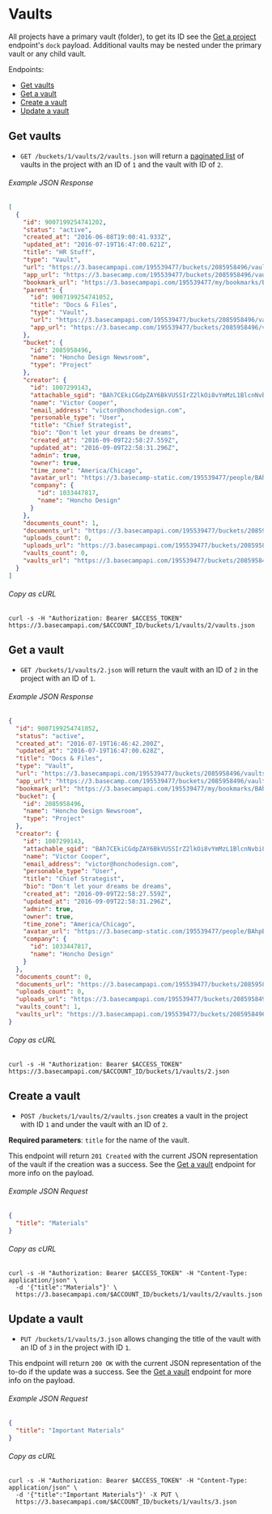 Vaults
======

All projects have a primary vault (folder), to get its ID see the [Get a project][project] endpoint's `dock` payload. Additional vaults may be nested under the primary vault or any child vault.

Endpoints:

- [Get vaults](#get-vaults)
- [Get a vault](#get-a-vault)
- [Create a vault](#create-a-vault)
- [Update a vault](#update-a-vault)

Get vaults
----------

* `GET /buckets/1/vaults/2/vaults.json` will return a [paginated list][pagination] of vaults in the project with an ID of `1` and the vault with ID of `2`.

###### Example JSON Response
<!-- START GET /buckets/1/vaults/2/vaults.json -->
```json
[
  {
    "id": 9007199254741202,
    "status": "active",
    "created_at": "2016-06-08T19:00:41.933Z",
    "updated_at": "2016-07-19T16:47:00.621Z",
    "title": "HR Stuff",
    "type": "Vault",
    "url": "https://3.basecampapi.com/195539477/buckets/2085958496/vaults/9007199254741202.json",
    "app_url": "https://3.basecamp.com/195539477/buckets/2085958496/vaults/9007199254741202",
    "bookmark_url": "https://3.basecampapi.com/195539477/my/bookmarks/BAh7CEkiCGdpZAY6BkVUSSIuZ2lkOi8vYmMzL1JlY29yZGluZy8xMDY0MDkwODEzP2V4cGlyZXNfaW4GOwBUSSIMcHVycG9zZQY7AFRJIg1yZWFkYWJsZQY7AFRJIg9leHBpcmVzX2F0BjsAVDA=--664db16bee61b4238dcef9ae6e1f48cb51b70c69.json",
    "parent": {
      "id": 9007199254741052,
      "title": "Docs & Files",
      "type": "Vault",
      "url": "https://3.basecampapi.com/195539477/buckets/2085958496/vaults/9007199254741052.json",
      "app_url": "https://3.basecamp.com/195539477/buckets/2085958496/vaults/9007199254741052"
    },
    "bucket": {
      "id": 2085958496,
      "name": "Honcho Design Newsroom",
      "type": "Project"
    },
    "creator": {
      "id": 1007299143,
      "attachable_sgid": "BAh7CEkiCGdpZAY6BkVUSSIrZ2lkOi8vYmMzL1BlcnNvbi8xMDA3Mjk5MTQzP2V4cGlyZXNfaW4GOwBUSSIMcHVycG9zZQY7AFRJIg9hdHRhY2hhYmxlBjsAVEkiD2V4cGlyZXNfYXQGOwBUMA==--919d2c8b11ff403eefcab9db42dd26846d0c3102",
      "name": "Victor Cooper",
      "email_address": "victor@honchodesign.com",
      "personable_type": "User",
      "title": "Chief Strategist",
      "bio": "Don't let your dreams be dreams",
      "created_at": "2016-09-09T22:58:27.559Z",
      "updated_at": "2016-09-09T22:58:31.296Z",
      "admin": true,
      "owner": true,
      "time_zone": "America/Chicago",
      "avatar_url": "https://3.basecamp-static.com/195539477/people/BAhpBEcqCjw=--c632b967cec296b87363a697a67a87f9cc1e5b45/avatar-64-x4",
      "company": {
        "id": 1033447817,
        "name": "Honcho Design"
      }
    },
    "documents_count": 1,
    "documents_url": "https://3.basecampapi.com/195539477/buckets/2085958496/vaults/9007199254741202/documents.json",
    "uploads_count": 0,
    "uploads_url": "https://3.basecampapi.com/195539477/buckets/2085958496/vaults/9007199254741202/uploads.json",
    "vaults_count": 0,
    "vaults_url": "https://3.basecampapi.com/195539477/buckets/2085958496/vaults/9007199254741202/vaults.json"
  }
]
```
<!-- END GET /buckets/1/vaults/2/vaults.json -->
###### Copy as cURL

``` shell
curl -s -H "Authorization: Bearer $ACCESS_TOKEN" https://3.basecampapi.com/$ACCOUNT_ID/buckets/1/vaults/2/vaults.json
```

Get a vault
-----------

* `GET /buckets/1/vaults/2.json` will return the vault with an ID of `2` in the project with an ID of `1`.

###### Example JSON Response
<!-- START GET /buckets/1/vaults/2.json -->
```json
{
  "id": 9007199254741052,
  "status": "active",
  "created_at": "2016-07-19T16:46:42.200Z",
  "updated_at": "2016-07-19T16:47:00.628Z",
  "title": "Docs & Files",
  "type": "Vault",
  "url": "https://3.basecampapi.com/195539477/buckets/2085958496/vaults/9007199254741052.json",
  "app_url": "https://3.basecamp.com/195539477/buckets/2085958496/vaults/9007199254741052",
  "bookmark_url": "https://3.basecampapi.com/195539477/my/bookmarks/BAh7CEkiCGdpZAY6BkVUSSIuZ2lkOi8vYmMzL1JlY29yZGluZy8xMDY0MDkwNjU2P2V4cGlyZXNfaW4GOwBUSSIMcHVycG9zZQY7AFRJIg1yZWFkYWJsZQY7AFRJIg9leHBpcmVzX2F0BjsAVDA=--4d5758765159e49b7d1a4076c78cbcc3a70faf4c.json",
  "bucket": {
    "id": 2085958496,
    "name": "Honcho Design Newsroom",
    "type": "Project"
  },
  "creator": {
    "id": 1007299143,
    "attachable_sgid": "BAh7CEkiCGdpZAY6BkVUSSIrZ2lkOi8vYmMzL1BlcnNvbi8xMDA3Mjk5MTQzP2V4cGlyZXNfaW4GOwBUSSIMcHVycG9zZQY7AFRJIg9hdHRhY2hhYmxlBjsAVEkiD2V4cGlyZXNfYXQGOwBUMA==--919d2c8b11ff403eefcab9db42dd26846d0c3102",
    "name": "Victor Cooper",
    "email_address": "victor@honchodesign.com",
    "personable_type": "User",
    "title": "Chief Strategist",
    "bio": "Don't let your dreams be dreams",
    "created_at": "2016-09-09T22:58:27.559Z",
    "updated_at": "2016-09-09T22:58:31.296Z",
    "admin": true,
    "owner": true,
    "time_zone": "America/Chicago",
    "avatar_url": "https://3.basecamp-static.com/195539477/people/BAhpBEcqCjw=--c632b967cec296b87363a697a67a87f9cc1e5b45/avatar-64-x4",
    "company": {
      "id": 1033447817,
      "name": "Honcho Design"
    }
  },
  "documents_count": 0,
  "documents_url": "https://3.basecampapi.com/195539477/buckets/2085958496/vaults/9007199254741052/documents.json",
  "uploads_count": 0,
  "uploads_url": "https://3.basecampapi.com/195539477/buckets/2085958496/vaults/9007199254741052/uploads.json",
  "vaults_count": 1,
  "vaults_url": "https://3.basecampapi.com/195539477/buckets/2085958496/vaults/9007199254741052/vaults.json"
}
```
<!-- END GET /buckets/1/vaults/2.json -->
###### Copy as cURL

``` shell
curl -s -H "Authorization: Bearer $ACCESS_TOKEN" https://3.basecampapi.com/$ACCOUNT_ID/buckets/1/vaults/2.json
```

Create a vault
--------------

* `POST /buckets/1/vaults/2/vaults.json` creates a vault in the project with ID `1` and under the vault with an ID of `2`.

**Required parameters**: `title` for the name of the vault.

This endpoint will return `201 Created` with the current JSON representation of the vault if the creation was a success. See the [Get a vault](#get-a-vault) endpoint for more info on the payload.

###### Example JSON Request

``` json
{
  "title": "Materials"
}
```

###### Copy as cURL

``` shell
curl -s -H "Authorization: Bearer $ACCESS_TOKEN" -H "Content-Type: application/json" \
  -d '{"title":"Materials"}' \
  https://3.basecampapi.com/$ACCOUNT_ID/buckets/1/vaults/2/vaults.json
```

Update a vault
--------------

* `PUT /buckets/1/vaults/3.json` allows changing the title of the vault with an ID of `3` in the project with ID `1`.

This endpoint will return `200 OK` with the current JSON representation of the to-do if the update was a success. See the [Get a vault](#get-a-vault) endpoint for more info on the payload.

###### Example JSON Request

``` json
{
  "title": "Important Materials"
}
```

###### Copy as cURL

``` shell
curl -s -H "Authorization: Bearer $ACCESS_TOKEN" -H "Content-Type: application/json" \
  -d '{"title":"Important Materials"}' -X PUT \
  https://3.basecampapi.com/$ACCOUNT_ID/buckets/1/vaults/3.json
```

[project]: https://github.com/basecamp/bc3-api/blob/master/sections/projects.md#get-a-project
[pagination]: https://github.com/basecamp/bc3-api/blob/master/README.md#pagination
